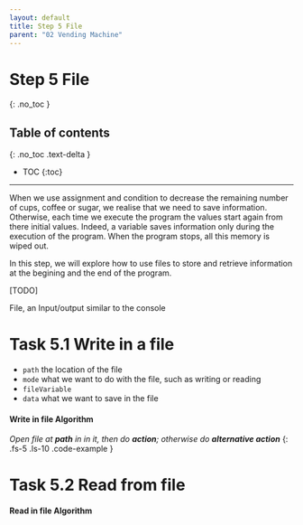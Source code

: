 ```yaml
---
layout: default
title: Step 5 File
parent: "02 Vending Machine"
---
```


# Step 5 File
{: .no_toc }

## Table of contents
{: .no_toc .text-delta }

- TOC
{:toc}

---

When we use assignment and condition to decrease the remaining number of cups, coffee or sugar, we realise that we need to save information. Otherwise, each time we execute the program the values start again from there initial values. Indeed, a variable saves information only during the execution of the program. When the program stops, all this memory is wiped out.

In this step, we will explore how to use files to store and retrieve information at the begining and the end of the program.

[TODO]

File, an Input/output similar to the console

# Task 5.1 Write in a file

* `path` the location of the file
* `mode` what we want to do with the file, such as writing or reading
* `fileVariable` 
* `data` what we want to save in the file

#### Write in file Algorithm

_Open file at **path** in  in it, then do **action**; otherwise do **alternative action**_
{: .fs-5 .ls-10 .code-example }

# Task 5.2 Read from file

#### Read in file Algorithm